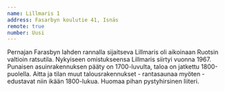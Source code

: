 ```yaml
---
name: Lillmaris 1
address: Fasarbyn koulutie 41, Isnäs
remote: true
number: Uusi
---
```

Pernajan Farasbyn lahden rannalla sijaitseva Lillmaris oli aikoinaan Ruotsin valtioin ratsutila. Nykyiseen omistukseensa 
Lillmaris siirtyi vuonna 1967. Punaisen asuinrakennuksen pääty on 1700-luvulta, taloa on jatkettu 1800-puolella. Aitta 
ja tilan muut talousrakennukset - rantasaunaa myöten - edustavat niin ikään 1800-lukua. Huomaa pihan pystyhirsinen liiteri.
